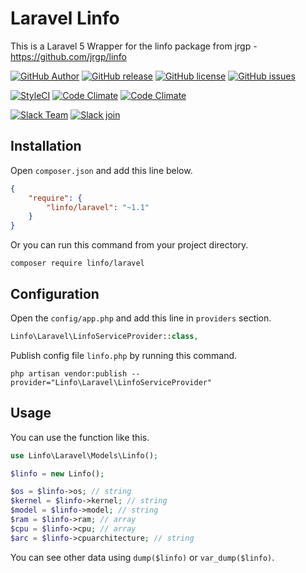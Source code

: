 # Laravel Linfo

This is a Laravel 5 Wrapper for the linfo package from jrgp - https://github.com/jrgp/linfo

[![GitHub Author](https://img.shields.io/badge/author-@gummibeer-lightgrey.svg?style=flat-square)](https://github.com/Gummibeer)
[![GitHub release](https://img.shields.io/github/release/gummibeer/laravel-linfo.svg?style=flat-square)](https://github.com/Gummibeer/laravel-linfo/releases)
[![GitHub license](https://img.shields.io/badge/license-GPL3-blue.svg?style=flat-square)](https://raw.githubusercontent.com/Gummibeer/laravel-linfo/master/LICENSE)
[![GitHub issues](https://img.shields.io/github/issues/Gummibeer/laravel-linfo.svg?style=flat-square)](https://github.com/Gummibeer/laravel-linfo/issues)

[![StyleCI](https://styleci.io/repos/58059429/shield)](https://styleci.io/repos/58059429)
[![Code Climate](https://img.shields.io/codeclimate/github/Gummibeer/laravel-linfo.svg?style=flat-square)](https://codeclimate.com/github/Gummibeer/laravel-linfo)
[![Code Climate](https://img.shields.io/codeclimate/issues/github/Gummibeer/laravel-linfo.svg?style=flat-square)](https://codeclimate.com/github/Gummibeer/laravel-linfo/issues)

[![Slack Team](https://img.shields.io/badge/slack-gummibeer-orange.svg?style=flat-square)](https://gummibeer.slack.com)
[![Slack join](https://img.shields.io/badge/slack-join-green.svg?style=social)](https://gummibeer.signup.team)

## Installation

Open `composer.json` and add this line below.

```json
{
    "require": {
        "linfo/laravel": "~1.1"
    }
}
```

Or you can run this command from your project directory.

```console
composer require linfo/laravel
```

## Configuration

Open the `config/app.php` and add this line in `providers` section.

```php
Linfo\Laravel\LinfoServiceProvider::class,
```

Publish config file `linfo.php` by running this command.

```console
php artisan vendor:publish --provider="Linfo\Laravel\LinfoServiceProvider"
```

## Usage

You can use the function like this.

```php
use Linfo\Laravel\Models\Linfo();

$linfo = new Linfo();

$os = $linfo->os; // string
$kernel = $linfo->kernel; // string
$model = $linfo->model; // string
$ram = $linfo->ram; // array
$cpu = $linfo->cpu; // array
$arc = $linfo->cpuarchitecture; // string

```

You can see other data using `dump($linfo)` or `var_dump($linfo)`.